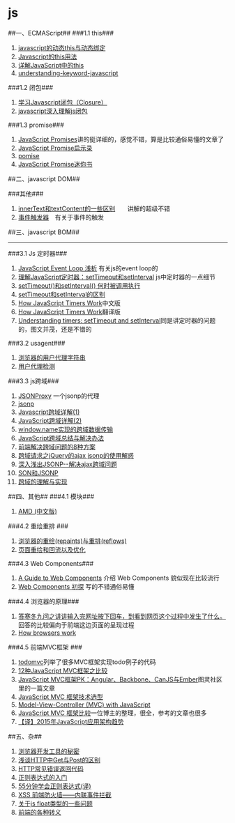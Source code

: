 js
==================

##一、ECMAScript##
###1.1 this###
1. [javascript的动态this与动态绑定](http://www.cnblogs.com/rubylouvre/archive/2009/11/13/1602122.html)
2. [Javascript的this用法](http://www.ruanyifeng.com/blog/2010/04/using_this_keyword_in_javascript.html)
3. [详解JavaScript中的this](http://foocoder.com/blog/xiang-jie-javascriptzhong-de-this.html/)
4. [understanding-keyword-javascript](http://www.phloxblog.in/understanding-keyword-javascript/#.U1XjPfmSx5h)

###1.2 闭包###
1. [学习Javascript闭包（Closure）](http://www.ruanyifeng.com/blog/2009/08/learning_javascript_closures.html)
2. [javascript深入理解js闭包](http://blog.csdn.net/qq545923664/article/details/17162711)

###1.3 promise###
1. [JavaScript Promises](http://www.html5rocks.com/zh/tutorials/es6/promises/#toc-async)讲的挺详细的，感觉不错，算是比较通俗易懂的文章了
2. [JavaScript Promise启示录](http://blog.segmentfault.com/dmyang/1190000000492290)
3. [pomise](https://www.promisejs.org/)
4. [JavaScript Promise迷你书](http://liubin.github.io/promises-book/)

##二、javascript DOM##

###其他###
1. [innerText和textContent的一些区别](http://stackoverflow.com/questions/19030742/difference-between-innertext-and-innerhtml-in-javascript)　　讲解的超级不错
2. [事件触发器](http://stylechen.com/trigger.html)　有关于事件的触发 


##三、javascript BOM##


- - - 
###3.1 Js 定时器###
1. [JavaScript Event Loop 浅析](http://heroicyang.com/2012/08/28/javascript-event-loop/) 有关js的event loop的
2. [理解JavaScript定时器：setTimeout和setInterval](http://heroicyang.com/2012/09/06/javascript-timers/) js中定时器的一点细节
3. [setTimeout()和setInterval() 何时被调用执行](http://www.cnblogs.com/dolphinX/archive/2013/04/05/2784933.html)
4. [setTimeout和setInterval的区别](http://www.jb51.net/article/26679.htm)
5. [How JavaScript Timers Work](http://ejohn.org/blog/how-javascript-timers-work/)中文版
6. [How JavaScript Timers Work](http://www.cnitblog.com/asfman/articles/55714.html)翻译版
7. [Understanding timers: setTimeout and setInterval](http://javascript.info/tutorial/settimeout-setinterval)同是讲定时器的问题的，图文并茂，还是不错的

###3.2 usagent###
1. [浏览器的用户代理字符串](http://www.cnblogs.com/zoho/archive/2012/04/06/2434777.html)
2. [用户代理检测](http://csspod.com/archives/user-agent-detection)

###3.3 js跨域###
1. [JSONProxy](https://jsonp.nodejitsu.com/) 一个jsonp的代理
2. [jsonp](http://bob.ippoli.to/archives/2005/12/05/remote-json-jsonp/)
3. [Javascript跨域详解(1)](http://rolfzhang.com/articles/346.html)
4. [JavaScript跨域详解(2)](http://rolfzhang.com/articles/380.html)
5. [window.name实现的跨域数据传输](http://www.cnblogs.com/rainman/archive/2011/02/21/1960044.html)
6. [JavaScript跨域总结与解决办法](http://www.cnblogs.com/rainman/archive/2011/02/20/1959325.html)
7. [前端解决跨域问题的8种方案](http://blog.csdn.net/tankpt/article/details/20463571)
8. [跨域请求之jQuery的ajax jsonp的使用解惑](http://www.cnblogs.com/know/archive/2011/10/09/2204005.html)
9. [深入浅出JSONP--解决ajax跨域问题](http://www.cnblogs.com/chopper/archive/2012/03/24/2403945.html)
10. [SON和JSONP](http://www.cnblogs.com/dowinning/archive/2012/04/19/json-jsonp-jquery.html)
11. [跨域的理解与实现](http://www.nowamagic.net/ajax/ajax_KonwHowToCrossDomain.php)

##四、其他##
###4.1 模块###
1. [AMD (中文版)](https://github.com/amdjs/amdjs-api/wiki/AMD-(%E4%B8%AD%E6%96%87%E7%89%88))

###4.2 重绘重排 ###
1. [浏览器的重绘(repaints)与重排(reflows)](http://www.css88.com/archives/4991)
2. [页面重绘和回流以及优化](http://www.css88.com/archives/4996)


###4.3 Web Components###
1. [A Guide to Web Components](http://css-tricks.com/modular-future-web-components/) 介绍 Web Components 貌似现在比较流行
2. [Web Components 初探](http://blog.dayanjia.com/2014/06/web-components-introduction/) 写的不错通俗易懂

###4.4 浏览器的原理###
1. [答寒冬九问之讲讲输入完网址按下回车，到看到网页这个过程中发生了什么。](http://www.cnblogs.com/dojo-lzz/p/3983335.html) 回答的比较偏向于前端这边页面的呈现过程
2. [How browsers work](http://taligarsiel.com/Projects/howbrowserswork1.htm)

###4.5 前端MVC框架 ###
1. [todomvc](http://todomvc.com/)列举了很多MVC框架实现todo例子的代码
2. [12种JavaScript MVC框架之比较](http://www.infoq.com/cn/news/2012/05/js-mvc-framework/)
3. [JavaScript MVC框架PK：Angular、Backbone、CanJS与Ember](http://www.ituring.com.cn/article/38394)图灵社区里的一篇文章
4. [JavaScript MVC 框架技术选型](http://segmentfault.com/a/1190000000379723)
5. [Model-View-Controller (MVC) with JavaScript](http://alexatnet.com/articles/model-view-controller-mvc-javascript)
6. [JavaScript MVC 框架比较](http://inching.org/2014/03/18/javascript-mvc/)一位博主的整理，很全，参考的文章也很多
7. [【译】2015年JavaScript应用架构趋势](http://melon.github.io/blog/2014/12/16/translation-javascript-application-architecture-on-the-road-to-2015/)

##五、杂##
1. [浏览器开发工具的秘密](http://jinlong.github.io/blog/2013/08/29/devtoolsecrets/)
2. [浅谈HTTP中Get与Post的区别](http://www.cnblogs.com/hyddd/archive/2009/03/31/1426026.html)
3. [HTTP常见错误返回代码](http://jackface.iteye.com/blog/2090184)
4. [正则表达式的入门](http://deerchao.net/tutorials/regex/regex.htm#mission)
5. [55分钟学会正则表达式(译)](http://doslin.com/learn-regular-expressions-in-about-55-minutes/)
6. [XSS 前端防火墙——内联事件拦截](http://fex.baidu.com/blog/2014/06/xss-frontend-firewall-1/)
7. [关于js float类型的一些问题](http://blog.chewxy.com/2014/02/24/what-every-javascript-developer-should-know-about-floating-point-numbers/)
8. [前端的各种转义](https://github.com/FrankFang/githublog/blob/master/%E6%8A%80%E6%9C%AF/%E5%89%8D%E7%AB%AF%E7%9A%84%E5%90%84%E7%A7%8D%E8%BD%AC%E4%B9%89.md)